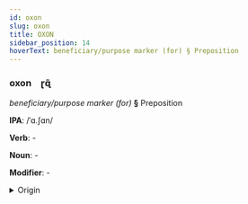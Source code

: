 ```yaml
---
id: oxon
slug: oxon
title: OXON
sidebar_position: 14
hoverText: beneficiary/purpose marker (for) § Preposition
---
```


### oxon&emsp;<span kind="abugida">ɽɋ̃</span>

*beneficiary/purpose marker (for)* **§** Preposition

**IPA**: /ˈɑ.ʃɑn/

**Verb**: -

**Noun**: -

**Modifier**: -

<details>
    <summary>Origin</summary>
    Arabic, Hijazi عشان ʕašān /ʕaˈʃaːn/<br/>
    <em>Afroasiatic Language Family</em>
</details>